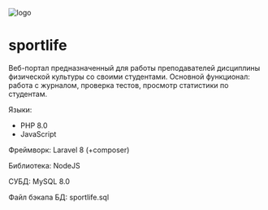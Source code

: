 ![logo](https://user-images.githubusercontent.com/52884348/198819516-3184a310-f4fb-4184-b140-ddc514231a99.png)
# sportlife

Веб-портал предназначенный для работы преподавателей дисциплины физической культуры со своими студентами. Основной функционал: работа с журналом, проверка тестов, просмотр статистики по студентам.

Языки: 
- PHP 8.0
- JavaScript

Фреймворк: Laravel 8 (+composer)

Библиотека: NodeJS

СУБД: MySQL 8.0

Файл бэкапа БД: sportlife.sql
